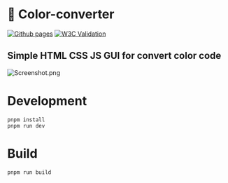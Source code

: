 # 🎨 Color-converter
[![Github pages](https://github.com/bizouarn/Color-converter-GUI/actions/workflows/gh-pages.yml/badge.svg?branch=main)](https://github.com/bizouarn/Color-converter-GUI/actions/workflows/gh-pages.yml)
[![W3C Validation](https://img.shields.io/w3c-validation/default?targetUrl=https%3A%2F%2Fbizouarn.com%2FColor-converter-GUI%2F)](https://validator.w3.org/nu/?doc=https%3A%2F%2Fbizouarn.com%2FColor-converter-GUI%2F)
## Simple HTML CSS JS GUI for convert color code

![Screenshot.png](Screenshot.png)

# Development

```
pnpm install
pnpm run dev
```

# Build

```
pnpm run build
```
